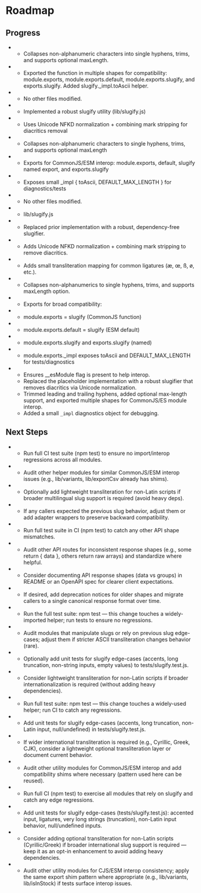 # Roadmap

## Progress

- - Collapses non-alphanumeric characters into single hyphens, trims, and supports optional maxLength.
- - Exported the function in multiple shapes for compatibility: module.exports, module.exports.default, module.exports.slugify, and exports.slugify. Added slugify._impl.toAscii helper.
- - No other files modified.
- - Implemented a robust slugify utility (lib/slugify.js)
- - Uses Unicode NFKD normalization + combining mark stripping for diacritics removal
- - Collapses non-alphanumeric characters to single hyphens, trims, and supports optional maxLength
- - Exports for CommonJS/ESM interop: module.exports, default, slugify named export, and exports.slugify
- - Exposes small _impl { toAscii, DEFAULT_MAX_LENGTH } for diagnostics/tests
- - No other files modified.
- - lib/slugify.js
- - Replaced prior implementation with a robust, dependency-free slugifier.
- - Adds Unicode NFKD normalization + combining mark stripping to remove diacritics.
- - Adds small transliteration mapping for common ligatures (æ, œ, ß, ø, etc.).
- - Collapses non-alphanumerics to single hyphens, trims, and supports maxLength option.
- - Exports for broad compatibility:
- - module.exports = slugify (CommonJS function)
- - module.exports.default = slugify (ESM default)
- - module.exports.slugify and exports.slugify (named)
- - module.exports._impl exposes toAscii and DEFAULT_MAX_LENGTH for tests/diagnostics
- - Ensures __esModule flag is present to help interop.
  - Replaced the placeholder implementation with a robust slugifier that removes diacritics via Unicode normalization.
  - Trimmed leading and trailing hyphens, added optional max-length support, and exported multiple shapes for CommonJS/ES module interop.
  - Added a small `_impl` diagnostics object for debugging.

## Next Steps

- - Run full CI test suite (npm test) to ensure no import/interop regressions across all modules.
- - Audit other helper modules for similar CommonJS/ESM interop issues (e.g., lib/variants, lib/exportCsv already has shims).
- - Optionally add lightweight transliteration for non-Latin scripts if broader multilingual slug support is required (avoid heavy deps).
- - If any callers expected the previous slug behavior, adjust them or add adapter wrappers to preserve backward compatibility.
- - Run full test suite in CI (npm test) to catch any other API shape mismatches.
- - Audit other API routes for inconsistent response shapes (e.g., some return { data }, others return raw arrays) and standardize where helpful.
- - Consider documenting API response shapes (data vs groups) in README or an OpenAPI spec for clearer client expectations.
- - If desired, add deprecation notices for older shapes and migrate callers to a single canonical response format over time.
- - Run the full test suite: npm test — this change touches a widely-imported helper; run tests to ensure no regressions.
- - Audit modules that manipulate slugs or rely on previous slug edge-cases; adjust them if stricter ASCII transliteration changes behavior (rare).
- - Optionally add unit tests for slugify edge-cases (accents, long truncation, non-string inputs, empty values) to tests/slugify.test.js.
- - Consider lightweight transliteration for non-Latin scripts if broader internationalization is required (without adding heavy dependencies).
- - Run full test suite: npm test — this change touches a widely-used helper; run CI to catch any regressions.
- - Add unit tests for slugify edge-cases (accents, long truncation, non-Latin input, null/undefined) in tests/slugify.test.js.
- - If wider international transliteration is required (e.g., Cyrillic, Greek, CJK), consider a lightweight optional transliteration layer or document current behavior.
- - Audit other utility modules for CommonJS/ESM interop and add compatibility shims where necessary (pattern used here can be reused).
- - Run full CI (npm test) to exercise all modules that rely on slugify and catch any edge regressions.
- - Add unit tests for slugify edge-cases (tests/slugify.test.js): accented input, ligatures, very long strings (truncation), non-Latin input behavior, null/undefined inputs.
- - Consider adding optional transliteration for non-Latin scripts (Cyrillic/Greek) if broader international slug support is required — keep it as an opt-in enhancement to avoid adding heavy dependencies.
- - Audit other utility modules for CJS/ESM interop consistency; apply the same export shim pattern where appropriate (e.g., lib/variants, lib/isInStock) if tests surface interop issues.
